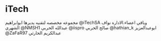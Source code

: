 # iTech
مجموعه مخصصه لتقنيه يديرها ابوابراهيم @iTechSA وباقي اعضاء.الاداره نواف الشهري @NMSH1 عبدالله الحربي @iispro صالح الحربي @hathian_k ابوعبدالعزيز @ZaFaR97 عبدالكريم الحارثي 

